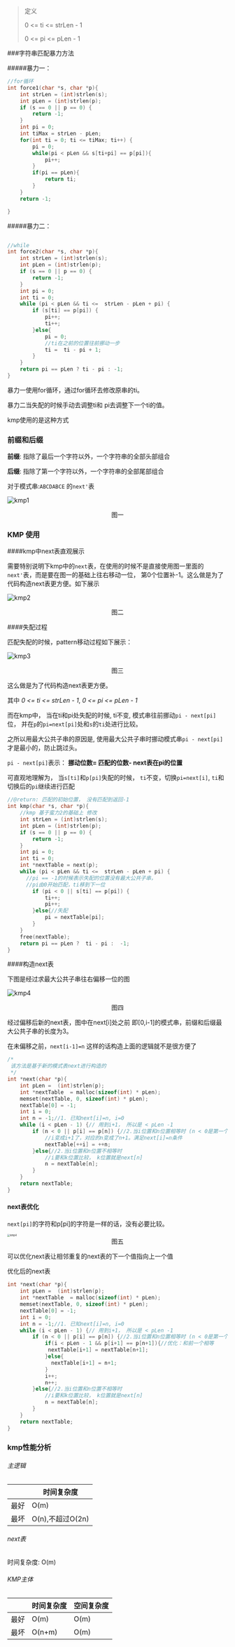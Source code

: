 > 定义
>
>  0 <= ti <= strLen - 1
>
>  0 <= pi <= pLen - 1





###字符串匹配暴力方法

#####暴力一：

```c
//for循环
int force1(char *s, char *p){
    int strLen = (int)strlen(s);
    int pLen = (int)strlen(p);
    if (s == 0 || p == 0) {
        return -1;
    }
    int pi = 0;
    int tiMax = strLen - pLen;
    for(int ti = 0; ti <= tiMax; ti++) {
        pi = 0;
        while(pi < pLen && s[ti+pi] == p[pi]){
            pi++;
        }
        if(pi == pLen){
            return ti;
        }
    }
    return -1;

}

```



#####暴力二：

```c

//while
int force2(char *s, char *p){
    int strLen = (int)strlen(s);
    int pLen = (int)strlen(p);
    if (s == 0 || p == 0) {
        return -1;
    }
    int pi = 0;
    int ti = 0;
    while (pi < pLen && ti <=  strLen - pLen + pi) {
        if (s[ti] == p[pi]) {
            pi++;
            ti++;
        }else{
            pi = 0;
            //ti在之前的位置往前挪动一步
            ti =  ti - pi + 1;
        }
    }
    return pi == pLen ? ti - pi : -1;
}
```



暴力一使用for循环，通过for循环去修改原串的ti。

暴力二当失配的时候手动去调整ti和 pi去调整下一个ti的值。

kmp使用的是这种方式



### 前缀和后缀

 **前缀**: 指除了最后一个字符以外，一个字符串的全部头部组合

 **后缀**: 指除了第一个字符以外，一个字符串的全部尾部组合

对于模式串:`ABCDABCE` 的`next'`表

![kmp1](./kmp1.png)

<center>图一</center>



### KMP 使用

####kmp中next表直观展示

需要特别说明下kmp中的`next`表，在使用的时候不是直接使用图一里面的`next'`表，而是要在图一的基础上往右移动一位， 第0个位置补-1。这么做是为了代码构造next表更方便。如下展示



![kmp2](./kmp2.png)

<center>图二</center>



####失配过程



匹配失配的时候，pattern移动过程如下展示：

![kmp3](./kmp3.png)

<center>图三</center>

这么做是为了代码构造next表更方便。

其中 *0 <= ti <= strLen - 1*, *0 <= pi <= pLen - 1*

 而在kmp中， 当在ti和pi处失配的时候, ti不变, 模式串往前挪动`pi - next[pi]`位， 并在`p`的`pi=next[pi]`处和`s`的`ti`处进行比较。

 之所以用最大公共子串的原因是, 使用最大公共子串时挪动模式串`pi - next[pi]`才是最小的，防止跳过头。

 `pi - next[pi]`表示：  **挪动位数= 匹配的位数- next表在pi的位置**



可直观地理解为， 当`s[ti]`和`p[pi]`失配的时候， `ti`不变，切换`pi=next[i]`, `ti`和切换后的`pi`继续进行匹配

```c
//@return: 匹配的初始位置， 没有匹配到返回-1
int kmp(char *s, char *p){
    //kmp 基于蛮力2的基础上 修改
    int strLen = (int)strlen(s);
    int pLen = (int)strlen(p);
    if (s == 0 || p == 0) {
        return -1;
    }
    int pi = 0;
    int ti = 0;
    int *nextTable = next(p);
    while (pi < pLen && ti <=  strLen - pLen + pi) {
      //pi == -1的时候表示失配的位置没有最大公共子串，
      //pi由0开始匹配，ti移到下一位
        if (pi < 0 || s[ti] == p[pi]) {
            ti++;
            pi++;
        }else{//失配
            pi = nextTable[pi];
        }
    }
    free(nextTable);
    return pi == pLen ?  ti - pi :  -1;
}
```





####构造next表

下图是经过求最大公共子串往右偏移一位的图

![kmp4](./kmp4.png)

<center>图四</center>



经过偏移后新的next表，图中在next[i]处之前 即[0,i-1]的模式串，前缀和后缀最大公共子串的长度为3。

在未偏移之前，`next[i-1]=n` 这样的话构造上面的逻辑就不是很方便了



```c
/*
 该方法是基于新的模式表next进行构造的
 */
int *next(char *p){
    int pLen =  (int)strlen(p);
    int *nextTable  = malloc(sizeof(int) * pLen);
    memset(nextTable, 0, sizeof(int) * pLen);
    nextTable[0] = -1;
    int i = 0;
    int n = -1;//1. 已知next[i]=n, i=0
    while (i < pLen - 1) {// 用到i+1， 所以是 < pLen -1
        if (n < 0 || p[i] == p[n]) {//2.当i位置和n位置相等时 (n < 0是第一个特殊条件)
            //i变成i+1了，对应的n变成了n+1。满足next[i]=n条件
            nextTable[++i] = ++n;
        }else{//2.当i位置和n位置不相等时
            //i要和k位置比较， k位置就是next[n]
            n = nextTable[n];
        }
    }
    return nextTable;
}
```





#### next表优化

`next[pi]`的字符和p[pi]的字符是一样的话，没有必要比较。 



<img src="./kmp5.png" alt="kmp4" style="zoom:40%;" />

<center>图五</center>

可以优化next表让相邻重复的next表的下一个值指向上一个值

优化后的next表

```c
int *next(char *p){
    int pLen =  (int)strlen(p);
    int *nextTable  = malloc(sizeof(int) * pLen);
    memset(nextTable, 0, sizeof(int) * pLen);
    nextTable[0] = -1;
    int i = 0;
    int n = -1;//1. 已知next[i]=n, i=0
    while (i < pLen - 1) {// 用到i+1， 所以是 < pLen -1
        if (n < 0 || p[i] == p[n]) {//2.当i位置和n位置相等时 (n < 0是第一个特殊条件)
            if(i < pLen - 1 && p[i+1] == p[n+1]){//优化：和前一个相等
             nextTable[i+1] = nextTable[n+1];
            }else{
              nextTable[i+1] = n+1;
            }
            i++;
            n++;
        }else{//2.当i位置和n位置不相等时
            //i要和k位置比较， k位置就是next[n]
            n = nextTable[n];
        }
    }
    return nextTable;
}
```





### kmp性能分析

###### 主逻辑

|      | 时间复杂度       |
| ---- | ---------------- |
| 最好 | O(m)             |
| 最坏 | O(n),不超过O(2n) |

###### next表

时间复杂度: O(m)



###### KMP主体

|      | 时间复杂度 | 空间复杂度 |
| ---- | ---------- | ---------- |
| 最好 | O(m)       | O(m)       |
| 最坏 | O(n+m)     | O(m)       |

